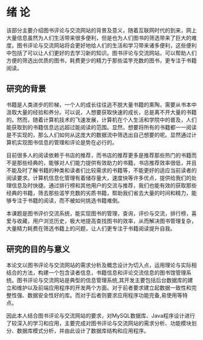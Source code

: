 # 绪 论

该部分主要介绍图书评论与交流网站的背景及意义，随着互联网时代的到来，网上大量信息虽然为人们生活带来很多便利，但是也为人们图书的筛选带来了巨大的难度。图书评论与交流网站将会更好地给人们的生活和学习带来诸多便利，这些便利中包括了可以让人们更好的去学习新的知识。图书评论与交流网站，可以帮助人们方便的筛选出优质的图书，耗费更少的精力于那些滥竽充数的图书，更专注于书籍阅读。

## 研究的背景

书籍是人类进步的阶梯，一个人的成长往往逃不脱大量书籍的熏陶，需要从书本中汲取大量的经验和养分。可以说，人想要获取快速的成长，总是离不开大量的书籍的。然而，随着计算机技术的飞速发展，计算机在个人生活和学院中的普及，人们能获取到的书籍信息远远超过能阅读的范围。显然，想要将所有的书籍都一一阅读是不实现的，那么人们如何从这庞大的数据流中筛选出自己想要的呢。显然通过计算机实现图书信息的管理和评论是势在必行的。

目前很多人的阅读依赖于书店的推荐，而书店的推荐更多是推荐那些热门的书籍而不是那些经典的，能够对人们能力提供有效助力的书籍，书店推荐效率很低，并且不能及时了解书籍的种类和读者们比较需求的书籍等，不能更好的适应当前读者的阅读要求。计算机信息化管理有着储存量大，速度快等许多优点，提供给我们的处理信息及时快捷。通过排行榜和其他用户的交流与推荐，我们也能有效的获取那些经典的书籍，筛去那些滥竽充数的劣质书籍，帮助我们省去大量的时间和精力，能够专注于书籍的阅读，而不被如何挑选书籍难倒。

本课题是图书评价交流系统，能实现图书的管理，查询，评价与交流，排行榜，喜爱与收藏，用户浏览历史，极大地提高查找图书的效率，从而解决图书管理复杂，大量精力耗费在筛选书籍上的问题，让人们更专注于书籍阅读提升自我。

## 研究的目的与意义

本论文以图书评论与交流网站的需求分析及概念设计为切入点，运用理论与实际相结合的方法，构建一个包含读者信息，书籍信息和评论交流信息的图书馆管理系统。图书评论与交流网站是典型的信息管理系统,其开发主要包括后台数据库的建立和维护以及前端应用程序的开发两个方面。对于前者要求建立起数据一致性和完整性强、数据安全性好的库。而对于后者则要求应用程序功能完备,易使用等特点。

因此本人结合图书评论与交流网站的要求，对MySQL数据库、Java程序设计进行了较深入的学习和应用，主要完成对图书评论与交流网站的需求分析、功能模块划分、数据库模式分析，并由此设计了数据库结构和应用程序。